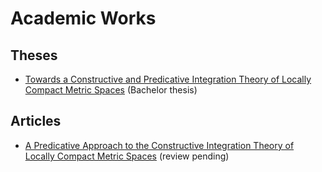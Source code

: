 # Academic Works

## Theses

- [Towards a Constructive and Predicative Integration Theory of Locally Compact Metric Spaces](/theses/2022-06-06-bt-cp-integration) (Bachelor thesis)

## Articles

- [A Predicative Approach to the Constructive Integration Theory of Locally Compact Metric Spaces](/articles/2024-01-01-cp-integration) (review pending)
